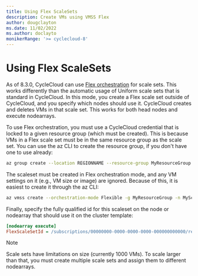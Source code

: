 ```yaml
---
title: Using Flex ScaleSets
description: Create VMs using VMSS Flex
author: dougclayton
ms.date: 11/02/2022
ms.author: doclayto
monikerRange: '>= cyclecloud-8'
---
```


# Using Flex ScaleSets

As of 8.3.0, CycleCloud can use [Flex orchestration](https://go.microsoft.com/fwlink/?LinkId=2156742) for scale sets. 
This works differently than the automatic usage of Uniform scale sets that is standard in CycleCloud. 
In this mode, you create a Flex scale set outside of CycleCloud, and you specify which nodes should use it. 
CycleCloud creates and deletes VMs in that scale set. This works for both head nodes and execute nodearrays.

To use Flex orchestration, you must use a CycleCloud credential that is locked to a given resource group (which must be created). 
This is because VMs in a Flex scale set must be in the same resource group as the scale set. 
You can use the az CLI to create the resource group, if you don't have one to use already:

```bash
az group create --location REGIONNAME --resource-group MyResourceGroup
```

The scaleset must be created in Flex orchestration mode, and any VM settings on it (e.g., VM size or image) are ignored. 
Because of this, it is easiest to create it through the az CLI:

```bash
az vmss create --orchestration-mode Flexible -g MyResourceGroup -n MyScaleSet --platform-fault-domain-count 1
```

Finally, specify the fully qualified id for this scaleset on the node or nodearray that should use it on the cluster template:

```ini
[nodearray execute]
FlexScaleSetId = /subscriptions/00000000-0000-0000-0000-000000000000/resourceGroups/MyResourceGroup/providers/Microsoft.Compute/virtualMachineScaleSets/MyScaleSet
```

> [!NOTE]
> Scale sets have limitations on size (currently 1000 VMs). To scale larger than that, you must create multiple scale sets and assign them to different nodearrays.